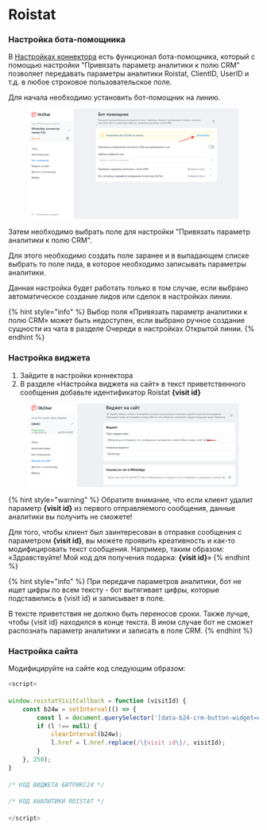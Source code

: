 # Roistat

### Настройка бота-помощника <a href="#nastroika-bota-pomoshnika" id="nastroika-bota-pomoshnika"></a>

В [Настройках коннектора](https://docs.olchat.io/ustanovka-i-nastroika/interfeisy-prilozheniya/opisanie-nastroek-konnektora) есть функционал бота-помощника, который с помощью настройки "Привязать параметр аналитики к полю CRM" позволяет передавать параметры аналитики Roistat, ClientID, UserID и т.д. в любое строковое пользовательское поле.

Для начала необходимо установить бот-помощник на линию.

<figure><img src="../../.gitbook/assets/image (1347).png" alt=""><figcaption></figcaption></figure>

Затем необходимо выбрать поле для настройки "Привязать параметр аналитики к полю CRM".

Для этого необходимо создать поле заранее и в выпадающем списке выбрать то поле лида, в которое необходимо записывать параметры аналитики.

Данная настройка будет работать только в том случае, если выбрано автоматическое создание лидов или сделок в настройках линии.

{% hint style="info" %}
Выбор поля «Привязать параметр аналитики к полю CRM» может быть недоступен, если выбрано ручное создание сущности из чата в разделе Очереди в настройках Открытой линии.
{% endhint %}

### Настройка виджета

1. Зайдите в настройки коннектора
2. В разделе «Настройка виджета на сайт» в текст приветственного сообщения добавьте идентификатор Roistat **{visit id}**

<figure><img src="../../.gitbook/assets/image (1353).png" alt=""><figcaption></figcaption></figure>

{% hint style="warning" %}
Обратите внимание, что если клиент удалит параметр **{visit id}** из первого отправляемого сообщения, данные аналитики вы получить не сможете!

Для того, чтобы клиент был заинтересован в отправке сообщения с параметром **{visit id}**, вы можете проявить креативность и как-то модифицировать текст сообщения. Например, таким образом: «Здравствуйте! Мой код для получения подарка: **{visit id}**»
{% endhint %}

{% hint style="info" %}
При передаче параметров аналитики, бот не ищет цифры по всем тексту - бот вытягивает цифры, которые подставились в {visit id} и записывает в поле.&#x20;

В тексте приветствия не должно быть переносов сроки. Также лучше, чтобы {visit id} находился в конце текста. В ином случае бот не сможет распознать параметр аналитики и записать в поле CRM.
{% endhint %}

### Настройка сайта

Модифицируйте на сайте код следующим образом:

```javascript
<script>

window.roistatVisitCallback = function (visitId) {
    const b24w = setInterval(() => {
        const l = document.querySelector('[data-b24-crm-button-widget=openline_olchat_wa_connector_2]');
        if (l !== null) {
            clearInterval(b24w);
            l.href = l.href.replace(/\{visit id\}/, visitId);
        }
    }, 250);
}

/* КОД ВИДЖЕТА БИТРИКС24 */

/* КОД АНАЛИТИКИ ROISTAT */

</script>
```
